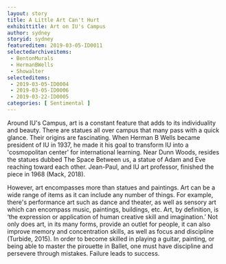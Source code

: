 ```yaml
---
layout: story
title: A Little Art Can't Hurt
exhibittitle: Art on IU's Campus
author: sydney
storyid: sydney
featureditem: 2019-03-05-ID0011
selectedarchiveitems:
 - BentonMurals
 - HermanBWells
 - Showalter
selecteditems:
 - 2019-03-05-ID0004
 - 2019-03-05-ID0006
 - 2019-03-22-ID0005
categories: [ Sentimental ]
---
```


Around IU's Campus, art is a constant feature that adds to its individuality and beauty. There are statues all over campus that many pass with a quick glance. Their origins are fascinating. When Herman B Wells became president of IU in 1937, he made it his goal to transform IU into a 'cosmopolitan center' for international learning. Near Dunn Woods, resides the statues dubbed The Space Between us, a statue of Adam and Eve reaching toward each other. Jean-Paul, and IU art professor, finished the piece in 1968 (Mack, 2018).

However, art encompasses more than statues and paintings. Art can be a wide range of items as it can include any number of things. For example, there's performance art such as dance and theater, as well as sensory art which can encompass music, paintings, buildings, etc. Art, by definition, is ‘the expression or application of human creative skill and imagination.’ Not only does art, in its many forms, provide an outlet for people, it can also improve memory and concentration skills, as well as focus and discipline (Turbide, 2015). In order to become skilled in playing a guitar, painting, or being able to master the pirouette in Ballet, one must have discipline and persevere through mistakes. Failure leads to success. 

